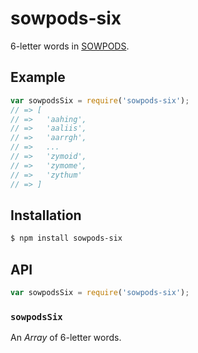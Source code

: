 # sowpods-six

6-letter words in [SOWPODS](https://en.wikipedia.org/wiki/SOWPODS).

## Example

``` javascript
var sowpodsSix = require('sowpods-six');
// => [
// =>   'aahing',
// =>   'aaliis',
// =>   'aarrgh',
// =>   ...
// =>   'zymoid',
// =>   'zymome',
// =>   'zythum'
// => ]
```

## Installation

``` bash
$ npm install sowpods-six
```

## API

``` javascript
var sowpodsSix = require('sowpods-six');
```

### `sowpodsSix`

An _Array_ of 6-letter words.
